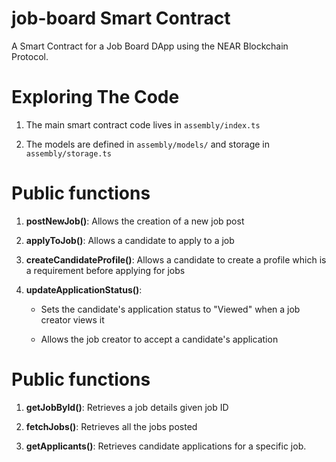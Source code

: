 job-board Smart Contract
==================

A Smart Contract for a Job Board DApp using the NEAR Blockchain Protocol.


Exploring The Code
==================

1. The main smart contract code lives in `assembly/index.ts`

2. The models are defined in `assembly/models/` and storage in `assembly/storage.ts`


Public functions
==================

1. **postNewJob()**: Allows the creation of a new job post

2. **applyToJob()**: Allows a candidate to apply to a job

3. **createCandidateProfile()**: Allows a candidate to create a profile which is a requirement before applying for jobs

4. **updateApplicationStatus()**:

   - Sets the candidate's application status to "Viewed" when a job creator views it

   - Allows the job creator to accept a candidate's application


Public functions
==================

1. **getJobById()**: Retrieves a job details given job ID

2. **fetchJobs()**: Retrieves all the jobs posted

3. **getApplicants()**: Retrieves candidate applications for a specific job.

